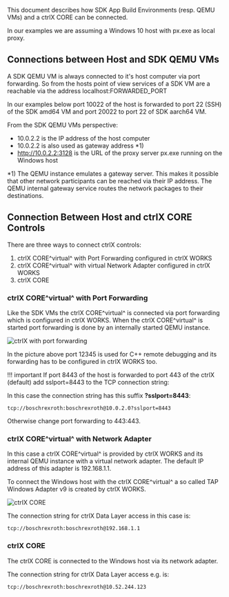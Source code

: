 This document describes how SDK App Build Environments (resp. QEMU VMs) and a ctrlX CORE can be connected.

In our examples we are assuming a Windows 10 host with px.exe as local proxy.

## Connections between Host and SDK QEMU VMs

A SDK QEMU VM is always connected to it's host computer via port forwarding. So from the hosts point of view services of a SDK VM are a reachable via the address localhost:FORWARDED_PORT

In our examples below port 10022 of the host is forwarded to port 22 (SSH) of the SDK amd64 VM and port 20022 to port 22 of SDK aarch64 VM.

From the SDK QEMU VMs perspective:

* 10.0.2.2 is the IP address of the host computer
* 10.0.2.2 is also used as gateway address *1)
* <http://10.0.2.2:3128> is the URL of the proxy server px.exe running on the Windows host

*1) The QEMU instance emulates a gateway server. This makes it possible that other network participants can be reached via their IP address. The QEMU internal gateway service routes the network packages to their destinations.

## Connection Between Host and ctrlX CORE Controls

There are three ways to connect ctrlX controls:

1. ctrlX CORE^virtual^ with Port Forwarding configured in ctrlX WORKS
2. ctrlX CORE^virtual^ with virtual Network Adapter configured in ctrlX WORKS
3. ctrlX CORE

### ctrlX CORE^virtual^ with Port Forwarding

Like the SDK VMs the ctrlX CORE^virtual^ is connected via port forwarding which is configured in ctrlX WORKS. When the ctrlX CORE^virtual^ is started port forwarding is done by an internally started QEMU instance.

![ctrlX with port forwarding](images/ctrlx-sdk-port-forwarding.png)

In the picture above port 12345 is used for C++ remote debugging and its forwarding has to be configured in ctrlX WORKS too.

!!! important
    If port 8443 of the host is forwarded to port 443 of the ctrlX (default) add sslport=8443 to the TCP connection string:

In this case the connection string has this suffix __?sslport=8443__:

    tcp://boschrexroth:boschrexroth@10.0.2.0?sslport=8443

Otherwise change port forwarding to 443:443.

### ctrlX CORE^virtual^ with Network Adapter

In this case a ctrlX CORE^virtual^ is provided by ctrlX WORKS and its internal QEMU instance with a virtual network adapter. The default IP address of this adapter is 192.168.1.1.

To connect the Windows host with the ctrlX CORE^virtual^ a so called TAP Windows Adapter v9 is created by ctrlX WORKS.

![ctrlX CORE](images/ctrlx-sdk.png)

The connection string for ctrlX Data Layer access in this case is:

    tcp://boschrexroth:boschrexroth@192.168.1.1

### ctrlX CORE

The ctrlX CORE is connected to the Windows host via its network adapter.

The connection string for ctrlX Data Layer access e.g. is:

    tcp://boschrexroth:boschrexroth@10.52.244.123
